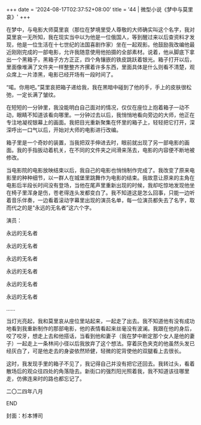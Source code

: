 +++
date = '2024-08-17T02:37:52+08:00'
title = '44 | 微型小说《梦中与莫里哀》'
+++

在梦中，与电影大师莫里哀（那位在梦境里受人尊敬的大师确实叫这个名字，我对莫里哀一无所知，我在现实当中以为他是一位俄国人，等到醒过来以后查资料才发现，他是一位生活在十七世纪的法国喜剧作家）坐在一起观影。他鼓励我改编他最近刚刚完成的一部电影，允许我随意使用他拍摄的全部素材。说着，他从脚底下拿出一个黑箱子，黑箱子方方正正，四个角镶嵌的铁皮跳跃着银光。箱子打开以后，里面像堆满了文件夹一样整整齐齐摞着许多东西，里面具体是什么则看不清楚，观众席上一片漆黑，电影已经开场有一段时间了。

“喏。你用吧。”莫里哀把箱子递给我，我在黑暗中碰到了他的手，手上的皮肤很松弛，一定长满了皱纹。

在短短的一分钟里，我没能明白自己面对的情况，仅仅在座位上抱着箱子一动不动，眼睛不知道该看向哪里。一分钟过去以后，我悄悄地看向旁边的大师，他正在专注地凝视银幕上的画面。我把目光重新聚集在怀里的箱子上，轻轻把它打开，深深呼出一口气以后，开始对大师的电影进行改编。

箱子里是一个奇妙的装置，当我把双手伸进去时，眼前就出现了另一部电影的画面。我的手指扳动着机关，在不同的文件夹之间滑来荡去，电影的内容便不断地被修改。

当电影院的电影放映结束以后，我自己的电影也悄悄制作完成了。我改变了原来电影里的种种细节，以一群人在城堡里跳舞作为电影的结束。我故意让原来的主角在电影后半段长时间没有登场，当他在尾声里重新出现的时候，我却吃惊地发现他坐在椅子里浑身是伤，苍老得连头发都变白了。我不知道这是怎么回事，只能一边听着音乐伴奏，一边看着滚动字幕里出现的演员名单，每一位演员都失去了名字，取而代之的是“永远的无名者”这六个字。



演员：

永远的无名者

永远的无名者

永远的无名者

永远的无名者

永远的无名者

永远的无名者

……



当灯光亮起，我和莫里哀从座位里站起来，一起走了出去。我不知道他有没有成功地看到我重新制作的那部电影，他的表情看起来丝毫没有波澜。我跟在他的身后，咬了咬牙，想走上去和他搭话，当看到他和妻子（我在梦中断定那个女人是他的妻子）一起走上一条林间小径以后我放弃了这个想法。穿着灰色夹克的他虽然头发已经灰白了，可是他走去的身姿依然矫健，轻微的驼背使他的双腿看上去很长。

这时，我发现手里的箱子不见了，我记得自己并没有把它还回去。我转过头，看着散场后的观众往四处的角落隐去。新街口的强烈阳光照着我，我不知道该往哪里走，仿佛连来时的路也都忘记了。

二〇二四年八月

END

封面：杉本博司



